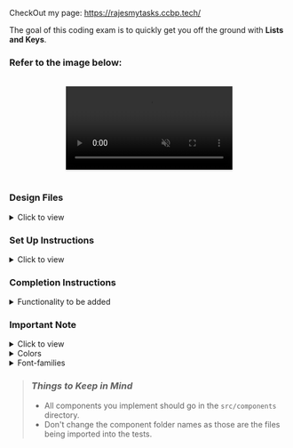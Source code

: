 CheckOut my page: https://rajesmytasks.ccbp.tech/

The goal of this coding exam is to quickly get you off the ground with **Lists and Keys**.

### Refer to the image below:

<br>
<div style="text-align: center;">
  <video style="max-width:80%;box-shadow:0 2.8px 2.2px rgba(0, 0, 0, 0.12);outline:none;" loop="true" autoplay="autoplay" controls="controls" muted>
    <source src="https://assets.ccbp.in/frontend/content/react-js/my-tasks-output.mp4" type="video/mp4">
    
  </video>
</div>
<br/>

### Design Files

<details>
<summary>Click to view</summary>

- [Medium (Size >= 768px), Large (Size >= 992px) and Extra Large (Size >= 1200px) - No Tasks View](https://assets.ccbp.in/frontend/content/react-js/my-tasks-output-no-tasks-view.png)
- [Medium (Size >= 768px), Large (Size >= 992px) and Extra Large (Size >= 1200px)](https://assets.ccbp.in/frontend/content/react-js/my-tasks-output.png)
- [Medium (Size >= 768px), Large (Size >= 992px) and Extra Large (Size >= 1200px) - Filter View](https://assets.ccbp.in/frontend/content/react-js/my-tasks-output-filter-view.png)

</details>

### Set Up Instructions

<details>
<summary>Click to view</summary>

- Download dependencies by running `npm install`
- Start up the app using `npm start`
</details>

### Completion Instructions

<details>
<summary>Functionality to be added</summary>
<br/>

The app must have the following functionalities

- Initially, the list of tasks and `Task` input should be empty and the active option in the `Tags` select element should be the first item of the given tagsList.
- When non-empty values are provided for Tasks, Tags and the **Add Task** button is clicked,
  - A new task should be added to the list of tasks.
  - The value inside the `Task` input and `Tag` select elements should be updated to their initial values.
- When a single tag is clicked it should be changed to an active state and filtered tasks should be displayed accordingly.
- When no tag in the list of tags is active, then all the tasks should be displayed.
- The `App` component consists of the `tagsList`. It consists of a list of tag details objects with the following properties in each object.

  |     key     | DataType |
  | :---------: | :------: |
  |  optionId   |  String  |
  | displayText |  String  |

</details>

### Important Note

<details>
<summary>Click to view</summary>

<br/>

**The following instruction is required for the tests to pass**

- Use the `uuid` package to generate the unique id.

</details>

<details>
<summary>Colors</summary>

<br/>

<div style="background-color: #131213; width: 150px; padding: 10px; color: white">Hex: #131213</div>
<div style="background-color: #f3aa4e; width: 150px; padding: 10px; color: black">Hex: #f3aa4e</div>
<div style="background-color: #f1f5f9; width: 150px; padding: 10px; color: black">Hex: #f1f5f9</div>
<div style="background-color: #64748b; width: 150px; padding: 10px; color: black">Hex: #64748b</div>
<div style="background-color: #f8f8f8; width: 150px; padding: 10px; color: black">Hex: #f8f8f8</div>
<div style="background-color: #475569; width: 150px; padding: 10px; color: black">Hex: #475569</div>
<div style="background-color: #323f4b; width: 150px; padding: 10px; color: white">Hex: #323f4b</div>
<div style="background-color: #000000; width: 150px; padding: 10px; color: white">Hex: #000000</div>
<div style="background-color: #ffffff; width: 150px; padding: 10px; color: black">Hex: #ffffff</div>
<div style="background-color: #f1f5f9; width: 150px; padding: 10px; color: black">Hex: #f1f5f9</div>
<div style="background-color: #1a171d; width: 150px; padding: 10px; color: white">Hex: #1a171d</div>
<div style="background-color: #f8fafc; width: 150px; padding: 10px; color: black">Hex: #f8fafc</div>

</details>

<details>
<summary>Font-families</summary>

- Roboto

</details>

> ### _Things to Keep in Mind_
>
> - All components you implement should go in the `src/components` directory.
> - Don't change the component folder names as those are the files being imported into the tests.
